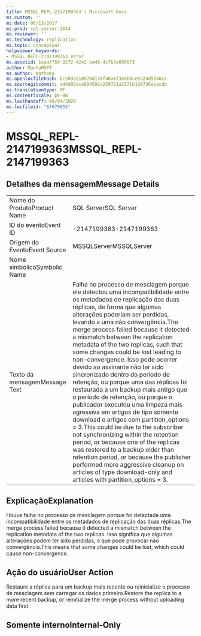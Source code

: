 ```yaml
---
title: MSSQL_REPL-2147199363 | Microsoft Docs
ms.custom: ''
ms.date: 06/13/2017
ms.prod: sql-server-2014
ms.reviewer: ''
ms.technology: replication
ms.topic: conceptual
helpviewer_keywords:
- MSSQL_REPL-2147199363 error
ms.assetid: 1eaa7759-3272-4242-ba48-4c7b3a099573
author: MashaMSFT
ms.author: mathoma
ms.openlocfilehash: bc269e210570d178f46a6f349b0ce5a24d5540cc
ms.sourcegitcommit: ad4d92dce894592a259721a1571b1d8736abacdb
ms.translationtype: MT
ms.contentlocale: pt-BR
ms.lasthandoff: 08/04/2020
ms.locfileid: "87679855"
---
```

# <a name="mssql_repl-2147199363"></a><span data-ttu-id="7f254-102">MSSQL_REPL-2147199363</span><span class="sxs-lookup"><span data-stu-id="7f254-102">MSSQL_REPL-2147199363</span></span>
    
## <a name="message-details"></a><span data-ttu-id="7f254-103">Detalhes da mensagem</span><span class="sxs-lookup"><span data-stu-id="7f254-103">Message Details</span></span>  
  
|||  
|-|-|  
|<span data-ttu-id="7f254-104">Nome do Produto</span><span class="sxs-lookup"><span data-stu-id="7f254-104">Product Name</span></span>|<span data-ttu-id="7f254-105">SQL Server</span><span class="sxs-lookup"><span data-stu-id="7f254-105">SQL Server</span></span>|  
|<span data-ttu-id="7f254-106">ID do evento</span><span class="sxs-lookup"><span data-stu-id="7f254-106">Event ID</span></span>|<span data-ttu-id="7f254-107">-2147199363</span><span class="sxs-lookup"><span data-stu-id="7f254-107">-2147199363</span></span>|  
|<span data-ttu-id="7f254-108">Origem do Evento</span><span class="sxs-lookup"><span data-stu-id="7f254-108">Event Source</span></span>|<span data-ttu-id="7f254-109">MSSQLServer</span><span class="sxs-lookup"><span data-stu-id="7f254-109">MSSQLServer</span></span>|  
|<span data-ttu-id="7f254-110">Nome simbólico</span><span class="sxs-lookup"><span data-stu-id="7f254-110">Symbolic Name</span></span>||  
|<span data-ttu-id="7f254-111">Texto da mensagem</span><span class="sxs-lookup"><span data-stu-id="7f254-111">Message Text</span></span>|<span data-ttu-id="7f254-112">Falha no processo de mesclagem porque ele detectou uma incompatibilidade entre os metadados de replicação das duas réplicas, de forma que algumas alterações poderiam ser perdidas, levando a uma não convergência.</span><span class="sxs-lookup"><span data-stu-id="7f254-112">The merge process failed because it detected a mismatch between the replication metadata of the two replicas, such that some changes could be lost leading to non-convergence.</span></span> <span data-ttu-id="7f254-113">Isso pode ocorrer devido ao assinante não ter sido sincronizado dentro do período de retenção, ou porque uma das réplicas foi restaurada a um backup mais antigo que o período de retenção, ou porque o publicador executou uma limpeza mais agressiva em artigos de tipo somente download e artigos com partition_options = 3.</span><span class="sxs-lookup"><span data-stu-id="7f254-113">This could be due to the subscriber not synchronizing within the retention period, or because one of the replicas was restored to a backup older than retention period, or because the publisher performed more aggressive cleanup on articles of type download-only and articles with partition_options = 3.</span></span>|  
  
## <a name="explanation"></a><span data-ttu-id="7f254-114">Explicação</span><span class="sxs-lookup"><span data-stu-id="7f254-114">Explanation</span></span>  
 <span data-ttu-id="7f254-115">Houve falha no processo de mesclagem porque foi detectada uma incompatibilidade entre os metadados de replicação das duas réplicas.</span><span class="sxs-lookup"><span data-stu-id="7f254-115">The merge process failed because it detected a mismatch between the replication metadata of the two replicas.</span></span> <span data-ttu-id="7f254-116">Isso significa que algumas alterações podem ter sido perdidas, o que pode provocar não convergência.</span><span class="sxs-lookup"><span data-stu-id="7f254-116">This means that some changes could be lost, which could cause non-convergence.</span></span>  
  
## <a name="user-action"></a><span data-ttu-id="7f254-117">Ação do usuário</span><span class="sxs-lookup"><span data-stu-id="7f254-117">User Action</span></span>  
 <span data-ttu-id="7f254-118">Restaure a réplica para um backup mais recente ou reinicialize o processo de mesclagem sem carregar os dados primeiro.</span><span class="sxs-lookup"><span data-stu-id="7f254-118">Restore the replica to a more recent backup, or reinitialize the merge process without uploading data first.</span></span>  
  
## <a name="internal-only"></a><span data-ttu-id="7f254-119">Somente interno</span><span class="sxs-lookup"><span data-stu-id="7f254-119">Internal-Only</span></span>  
  
